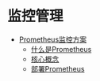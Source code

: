 # 监控管理


* [Prometheus监控方案](compute/uk8s/monitor/prometheus/README)
    * [什么是Prometheus](compute/uk8s/monitor/prometheus/intro)
    * [核心概念](compute/uk8s/monitor/prometheus/concept)
    * [部署Prometheus](compute/uk8s/monitor/prometheus/installprometheus)
    